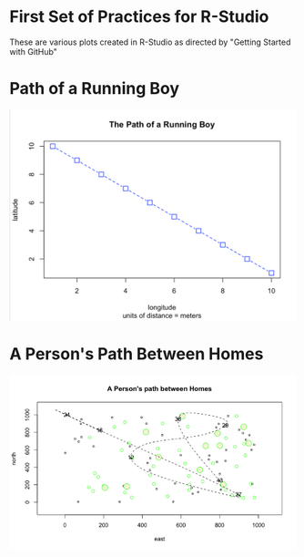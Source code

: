 # First Set of Practices for R-Studio

These are various plots created in R-Studio as directed by "Getting Started with GitHub"

# Path of a Running Boy

![](R_Practice_1.png)

# A Person's Path Between Homes

![](Path_Between_Homes.png)
